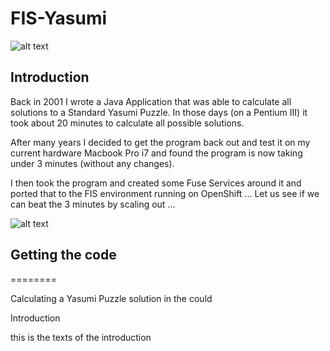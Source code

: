 # FIS-Yasumi

![alt text](https://github.com/tdeborge/FIS-Yasumi/blob/master/src/site/images/pieces.png "Introduction puzzle box")

## Introduction

Back in 2001 I wrote a Java Application that was able to calculate all solutions to a Standard Yasumi Puzzle. In those days (on a Pentium III) it took about 20 minutes to calculate
all possible solutions.

After many years I decided to get the program back out and test it on my current hardware Macbook Pro i7 and found the program is now taking under 3 minutes (without any changes).

I then took the program and created some Fuse Services around it and ported that to the FIS environment running on OpenShift ... Let us see if we can beat the 3 minutes by scaling out ...

![alt text](https://github.com/tdeborge/FIS-Yasumi/blob/master/src/site/images/solutionarchitecture.png "Scale-out image")

## Getting the code
========


Calculating a Yasumi Puzzle solution in the could

Introduction

this is the texts of the introduction

